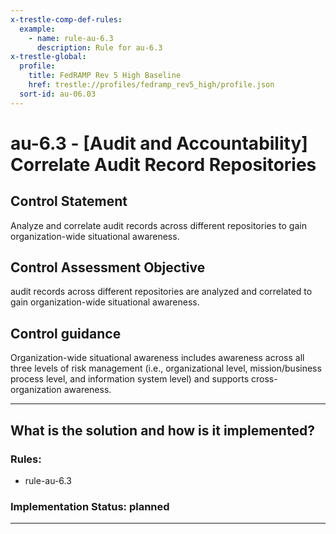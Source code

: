```yaml
---
x-trestle-comp-def-rules:
  example:
    - name: rule-au-6.3
      description: Rule for au-6.3
x-trestle-global:
  profile:
    title: FedRAMP Rev 5 High Baseline
    href: trestle://profiles/fedramp_rev5_high/profile.json
  sort-id: au-06.03
---
```


# au-6.3 - \[Audit and Accountability\] Correlate Audit Record Repositories

## Control Statement

Analyze and correlate audit records across different repositories to gain organization-wide situational awareness.

## Control Assessment Objective

audit records across different repositories are analyzed and correlated to gain organization-wide situational awareness.

## Control guidance

Organization-wide situational awareness includes awareness across all three levels of risk management (i.e., organizational level, mission/business process level, and information system level) and supports cross-organization awareness.

______________________________________________________________________

## What is the solution and how is it implemented?

<!-- For implementation status enter one of: implemented, partial, planned, alternative, not-applicable -->

<!-- Note that the list of rules under ### Rules: is read-only and changes will not be captured after assembly to JSON -->

<!-- Add control implementation description here for control: au-6.3 -->

### Rules:

  - rule-au-6.3

### Implementation Status: planned

______________________________________________________________________
